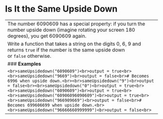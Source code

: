 # Is It the Same Upside Down

|                                                                                                                                                                                                                                                                                                                                                                                                                                                                                                          |
| -------------------------------------------------------------------------------------------------------------------------------------------------------------------------------------------------------------------------------------------------------------------------------------------------------------------------------------------------------------------------------------------------------------------------------------------------------------------------------------------------------- |
| The number 6090609 has a special property: if you turn the number upside down (imagine rotating your screen 180 degrees), you get 6090609 again.                                                                                                                                                                                                                                                                                                                                                         |
| Write a function that takes a string on the digits 0, 6, 9 and returns `true` if the number is the same upside down or `false` otherwise.                                                                                                                                                                                                                                                                                                                                                                |
| ### **Examples**                                                                                                                                                                                                                                                                                                                                                                                                                                                                                         |
| ```<br>sameUpsidedown("6090609")<br>output = true<br><br>sameUpsidedown("9669")<br>output = false<br># Becomes 6996 when upside down.<br><br>sameUpsidedown("9")<br>output = false<br><br>sameUpsidedown("0")<br>output = true<br><br>sameUpsidedown("6090609")<br>output = true<br><br>sameUpsidedown("60906096090609")<br>output = true<br><br>sameUpsidedown("966909669")<br>output = false<br># Becomes 699606699 when upside down.<br><br>sameUpsidedown("96666660999999")<br>output = false<br>``` |
